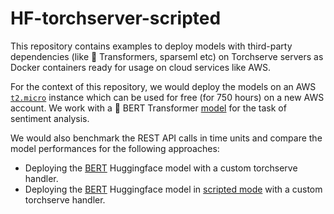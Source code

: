 # HF-torchserver-scripted
 
This repository contains examples to deploy models with third-party dependencies (like 🤗 Transformers, sparseml etc) on Torchserve servers as Docker containers ready for usage on cloud services like AWS.  

For the context of this repository, we would deploy the models on an AWS [`t2.micro`](https://aws.amazon.com/ec2/instance-types/) instance which can be used for free (for 750 hours) on a new AWS account. We work with a 🤗 BERT Transformer [model](https://huggingface.co/bhadresh-savani/distilbert-base-uncased-emotion) for the task of sentiment analysis.

We would also benchmark the REST API calls in time units and compare the model performances for the following approaches: 
* Deploying the [BERT](https://huggingface.co/bhadresh-savani/distilbert-base-uncased-emotion) Huggingface model with a custom torchserve handler.
* Deploying the [BERT](https://huggingface.co/bhadresh-savani/distilbert-base-uncased-emotion) Huggingface model in [scripted mode](https://pytorch.org/tutorials/beginner/Intro_to_TorchScript_tutorial.html) with a custom torchserve handler.


